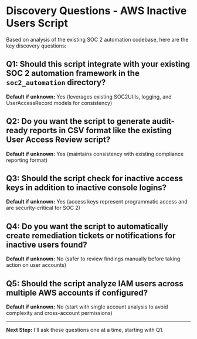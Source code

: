 # Discovery Questions - AWS Inactive Users Script

Based on analysis of the existing SOC 2 automation codebase, here are the key discovery questions:

## Q1: Should this script integrate with your existing SOC 2 automation framework in the `soc2_automation` directory?
**Default if unknown:** Yes (leverages existing SOC2Utils, logging, and UserAccessRecord models for consistency)

## Q2: Do you want the script to generate audit-ready reports in CSV format like the existing User Access Review script?
**Default if unknown:** Yes (maintains consistency with existing compliance reporting format)

## Q3: Should the script check for inactive access keys in addition to inactive console logins?
**Default if unknown:** Yes (access keys represent programmatic access and are security-critical for SOC 2)

## Q4: Do you want the script to automatically create remediation tickets or notifications for inactive users found?
**Default if unknown:** No (safer to review findings manually before taking action on user accounts)

## Q5: Should the script analyze IAM users across multiple AWS accounts if configured?
**Default if unknown:** No (start with single account analysis to avoid complexity and cross-account permissions)

---

**Next Step:** I'll ask these questions one at a time, starting with Q1.